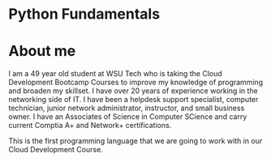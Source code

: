 # Python Fundamentals

# About me
I am a 49 year old student at WSU Tech who is taking the Cloud Development Bootcamp Courses to improve my knowledge of programming and broaden my skillset. I have over 20 years of experience working in the networking side of IT. I have been a helpdesk support specialist, computer technician, junior network administrator, instructor, and small business owner. I have an Associates of Science in Computer SCience and carry current Comptia A+ and Network+ certifications. 

This is the first programming language that we are going to work with in our Cloud Development Course.
